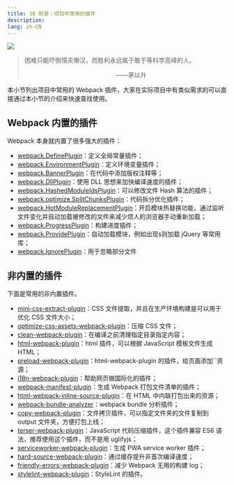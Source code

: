 ```yaml
---
title: 38 附录：项目中常用的插件
description: 
lang: zh-CN
---
```


![](https://img.mukewang.com/5cd965230001d80706400359.jpg)

> 困难只能吓倒懦夫懒汉，而胜利永远属于敢于等科学高峰的人。
>
> &emsp;&emsp;&emsp;&emsp;&emsp;&emsp;&emsp;&emsp;&emsp;&emsp;&emsp;&emsp;&emsp;&emsp;&emsp;——茅以升

本小节列出项目中常用的 Webpack 插件，大家在实际项目中有类似需求的可以直接通过本小节的介绍来快速查找使用。

## Webpack 内置的插件

Webpack 本身就内置了很多强大的插件：

- [webpack.DefinePlugin](https://webpack.js.org/plugins/define-plugin)：定义全局常量插件；
- [webpack.EnvironmentPlugin](https://webpack.js.org/plugins/environment-plugin)：定义环境变量插件；
- [webpack.BannerPlugin](https://webpack.js.org/plugins/banner-plugin)：在代码中添加版权注释等；
- [webpack.DllPlugin](https://webpack.js.org/plugins/dll-plugin)：使用 DLL 思想来加快编译速度的插件；
- [webpack.HashedModuleIdsPlugin](https://webpack.js.org/plugins/hashed-module-ids-plugin)：可以修改文件 Hash 算法的插件；
- [webpack.optimize.SplitChunksPlugin](https://webpack.js.org/plugins/split-chunks-plugin)：代码拆分优化插件；
- [webpack.HotModuleReplacementPlugin](https://webpack.js.org/plugins/hot-module-replacement-plugin)：开启模块热替换功能，通过监听文件变化并自动加载被修改的文件来减少烦人的浏览器手动重新加载；
- [webpack.ProgressPlugin](https://webpack.js.org/plugins/progress-plugin)：构建进度插件；
- [webpack.ProvidePlugin](https://webpack.js.org/plugins/provide-plugin)：自动加载模块，例如出现`$`则加载 jQuery 等常用库；
- [webpack.IgnorePlugin](https://webpack.js.org/plugins/ignore-plugin)：用于忽略部分文件

## 非内置的插件

下面是常用的非内置插件。

- [mini-css-extract-plugin](https://github.com/webpack-contrib/mini-css-extract-plugin)：CSS 文件提取，并且在生产环境构建是可以用于优化 CSS 文件大小；
- [optimize-css-assets-webpack-plugin](https://github.com/NMFR/optimize-css-assets-webpack-plugin)：压缩 CSS 文件；
- [clean-webpack-plugin](https://github.com/johnagan/clean-webpack-plugin)：在编译之前清理指定目录指定内容；
- [html-webpack-plugin](https://github.com/jantimon/html-webpack-plugin)：html 插件，可以根据 JavaScript 模板文件生成 HTML；
- [preload-webpack-plugin](https://github.com/GoogleChromeLabs/preload-webpack-plugin)：html-webpack-plugin 的插件，给页面添加``资源；
- [i18n-webpack-plugin](https://github.com/webpack-contrib/i18n-webpack-plugin)：帮助网页做国际化的插件；
- [webpack-manifest-plugin](https://github.com/danethurber/webpack-manifest-plugin)：生成 Webpack 打包文件清单的插件；
- [html-webpack-inline-source-plugin](https://github.com/DustinJackson/html-webpack-inline-source-plugin)：在 HTML 中内联打包出来的资源；
- [webpack-bundle-analyzer](https://github.com/webpack-contrib/webpack-bundle-analyzer)：webpack bundle 分析插件；
- [copy-webpack-plugin](https://github.com/webpack-contrib/copy-webpack-plugin)：文件拷贝插件，可以指定文件夹的文件复制到 output 文件夹，方便打包上线；
- [terser-webpack-plugin](https://github.com/webpack-contrib/terser-webpack-plugin)：JavaScript 代码压缩插件，这个插件兼容 ES6 语法，推荐使用这个插件，而不是用 uglifyjs；
- [serviceworker-webpack-plugin](https://github.com/oliviertassinari/serviceworker-webpack-plugin)：生成 PWA service worker 插件；
- [hard-source-webpack-plugin](https://github.com/mzgoddard/hard-source-webpack-plugin)：通过缓存提升非首次编译速度；
- [friendly-errors-webpack-plugin](https://github.com/geowarin/friendly-errors-webpack-plugin)：减少 Webpack 无用的构建 log；
- [stylelint-webpack-plugin](https://www.npmjs.com/package/stylelint-webpack-plugin)：StyleLint 的插件。


